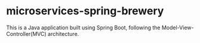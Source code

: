 # microservices-spring-brewery

This is a Java application built using Spring Boot, following the Model-View-Controller(MVC) architecture.
